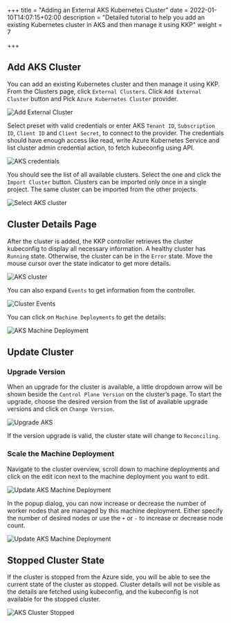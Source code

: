 +++
title = "Adding an External AKS Kubernetes Cluster"
date = 2022-01-10T14:07:15+02:00
description = "Detailed tutorial to help you add an existing Kubernetes cluster in AKS and then manage it using KKP"
weight = 7

+++

## Add AKS Cluster

You can add an existing Kubernetes cluster and then manage it using KKP. From the Clusters page, click `External Clusters`.
Click `Add External Cluster` button and Pick `Azure Kubernetes Cluster` provider.

![Add External Cluster](/img/kubermatic/v2.20/tutorials/external_clusters/add_external_cluster.png "Add External Cluster")

Select preset with valid credentials or enter AKS `Tenant ID`, `Subscription ID`, `Client ID` and  `Client Secret`, to connect to the provider.
The credentials should have enough access like read, write Azure Kubernetes Service and list cluster admin credential action, to fetch kubeconfig using API.

![AKS credentials](/img/kubermatic/v2.20/tutorials/external_clusters/aks_credentials.png "AKS credentials")

You should see the list of all available clusters. Select the one and click the `Import Cluster` button. Clusters can be imported only once in a single project. The same cluster can be imported from the other projects.

![Select AKS cluster](/img/kubermatic/v2.20/tutorials/external_clusters/select_aks_cluster.png "Select AKS cluster")

## Cluster Details Page

After the cluster is added, the KKP controller retrieves the cluster kubeconfig to display all necessary information.
A healthy cluster has `Running` state. Otherwise, the cluster can be in the `Error` state. Move the mouse cursor over the state indicator to get more details.

![AKS cluster](/img/kubermatic/v2.20/tutorials/external_clusters/aks_details.png "AKS cluster")

You can also expand `Events` to get information from the controller.

![Cluster Events](/img/kubermatic/v2.20/tutorials/external_clusters/events.png "Cluster Events")

You can click on `Machine Deployments` to get the details:

![AKS Machine Deployment](/img/kubermatic/v2.20/tutorials/external_clusters/aks_machine_deployments.png "AKS Machine Deployment")

## Update Cluster

### Upgrade Version

When an upgrade for the cluster is available, a little dropdown arrow will be shown beside the `Control Plane Version` on the cluster’s page.
To start the upgrade, choose the desired version from the list of available upgrade versions and click on `Change Version`.

![Upgrade AKS](/img/kubermatic/v2.20/tutorials/external_clusters/upgrade_aks.png "Upgrade AKS")

If the version upgrade is valid, the cluster state will change to `Reconciling`.

### Scale the Machine Deployment

Navigate to the cluster overview, scroll down to machine deployments and click on the edit icon next to the machine deployment you want to edit.

![Update AKS Machine Deployment](/img/kubermatic/v2.20/tutorials/external_clusters/edit_md.png "Update AKS Machine Deployment")

In the popup dialog, you can now increase or decrease the number of worker nodes that are managed by this machine deployment.
Either specify the number of desired nodes or use the `+` or `-` to increase or decrease node count.

![Update AKS Machine Deployment](/img/kubermatic/v2.20/tutorials/external_clusters/update_aks_md.png "Update AKS Machine Deployment")

## Stopped Cluster State

If the cluster is stopped from the Azure side, you will be able to see the current state of the cluster as stopped.
Cluster details will not be visible as the details are fetched using kubeconfig, and the kubeconfig is not available for the stopped cluster.

![AKS Cluster Stopped](/img/kubermatic/v2.20/tutorials/external_clusters/aks_stopped.png "AKS Cluster Stopped")
